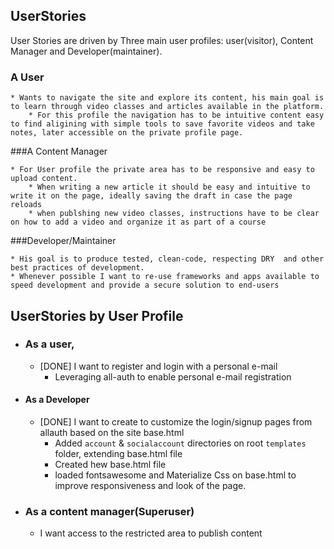 UserStories
---

User Stories are driven by Three main user profiles: user(visitor), Content Manager and Developer(maintainer).

### A User

    * Wants to navigate the site and explore its content, his main goal is to learn through video classes and articles available in the platform.
        * For this profile the navigation has to be intuitive content easy to find aligining with simple tools to save favorite videos and take notes, later accessible on the private profile page. 

###A Content Manager 

    * For User profile the private area has to be responsive and easy to upload content.
        * When writing a new article it should be easy and intuitive to write it on the page, ideally saving the draft in case the page reloads
        * when publshing new video classes, instructions have to be clear on how to add a video and organize it as part of a course
        
###Developer/Maintainer
    
    * His goal is to produce tested, clean-code, respecting DRY  and other best practices of development. 
    * Whenever possible I want to re-use frameworks and apps available to speed development and provide a secure solution to end-users 


## UserStories by User Profile

- ### As a user, 
  
    - [DONE] I want to register and login with a personal e-mail
       - Leveraging all-auth to enable personal e-mail registration
    
-   #### As a Developer

    - [DONE] I want to create to customize the login/signup pages from allauth based on the site base.html
        - Added `account` & `socialaccount` directories on root `templates` folder, extending base.html file
        - Created hew base.html file
        - loaded fontsawesome and Materialize Css on base.html to improve responsiveness and look of the page. 

- ### As a content manager(Superuser)
  
  - I want access to the restricted area to publish content 
